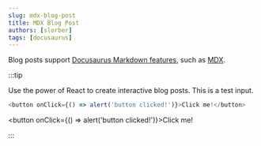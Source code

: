 ```yaml
---
slug: mdx-blog-post
title: MDX Blog Post
authors: [slorber]
tags: [docusaurus]
---
```


Blog posts support [Docusaurus Markdown features](https://docusaurus.io/docs/markdown-features), such as [MDX](https://mdxjs.com/).

:::tip

Use the power of React to create interactive blog posts. This is a test input.

```js
<button onClick={() => alert('button clicked!')}>Click me!</button>
```

<button onClick={() => alert('button clicked!')}>Click me!</button>

:::
